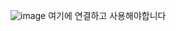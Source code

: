 ![image](https://github.com/user-attachments/assets/30d8cdeb-2ad9-4e6f-bb8f-ff41b4afaf61)
여기에 연결하고 사용해야합니다
